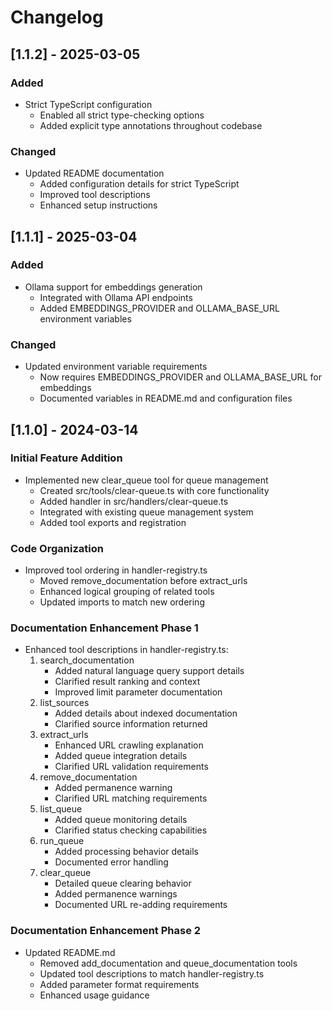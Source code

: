 # Changelog

## [1.1.2] - 2025-03-05

### Added

- Strict TypeScript configuration
  - Enabled all strict type-checking options
  - Added explicit type annotations throughout codebase

### Changed

- Updated README documentation
  - Added configuration details for strict TypeScript
  - Improved tool descriptions
  - Enhanced setup instructions

## [1.1.1] - 2025-03-04

### Added

- Ollama support for embeddings generation
  - Integrated with Ollama API endpoints
  - Added EMBEDDINGS_PROVIDER and OLLAMA_BASE_URL environment variables

### Changed

- Updated environment variable requirements
  - Now requires EMBEDDINGS_PROVIDER and OLLAMA_BASE_URL for embeddings
  - Documented variables in README.md and configuration files

## [1.1.0] - 2024-03-14

### Initial Feature Addition

- Implemented new clear_queue tool for queue management
  - Created src/tools/clear-queue.ts with core functionality
  - Added handler in src/handlers/clear-queue.ts
  - Integrated with existing queue management system
  - Added tool exports and registration

### Code Organization

- Improved tool ordering in handler-registry.ts
  - Moved remove_documentation before extract_urls
  - Enhanced logical grouping of related tools
  - Updated imports to match new ordering

### Documentation Enhancement Phase 1

- Enhanced tool descriptions in handler-registry.ts:
  1. search_documentation
     - Added natural language query support details
     - Clarified result ranking and context
     - Improved limit parameter documentation
  2. list_sources
     - Added details about indexed documentation
     - Clarified source information returned
  3. extract_urls
     - Enhanced URL crawling explanation
     - Added queue integration details
     - Clarified URL validation requirements
  4. remove_documentation
     - Added permanence warning
     - Clarified URL matching requirements
  5. list_queue
     - Added queue monitoring details
     - Clarified status checking capabilities
  6. run_queue
     - Added processing behavior details
     - Documented error handling
  7. clear_queue
     - Detailed queue clearing behavior
     - Added permanence warnings
     - Documented URL re-adding requirements

### Documentation Enhancement Phase 2

- Updated README.md
  - Removed add_documentation and queue_documentation tools
  - Updated tool descriptions to match handler-registry.ts
  - Added parameter format requirements
  - Enhanced usage guidance

